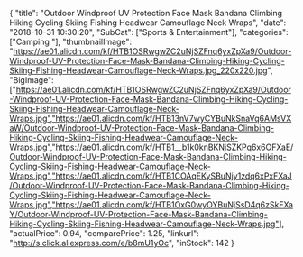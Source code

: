 {
	"title": "Outdoor Windproof UV Protection Face Mask Bandana Climbing Hiking Cycling Skiing Fishing Headwear Camouflage Neck Wraps",
	"date": "2018-10-31 10:30:20",
	"SubCat": ["Sports & Entertainment"],
	"categories": ["Camping "],
	"thumbnailImage": "https://ae01.alicdn.com/kf/HTB1OSRwgwZC2uNjSZFnq6yxZpXa9/Outdoor-Windproof-UV-Protection-Face-Mask-Bandana-Climbing-Hiking-Cycling-Skiing-Fishing-Headwear-Camouflage-Neck-Wraps.jpg_220x220.jpg",
	"BigImage": ["https://ae01.alicdn.com/kf/HTB1OSRwgwZC2uNjSZFnq6yxZpXa9/Outdoor-Windproof-UV-Protection-Face-Mask-Bandana-Climbing-Hiking-Cycling-Skiing-Fishing-Headwear-Camouflage-Neck-Wraps.jpg","https://ae01.alicdn.com/kf/HTB13nV7wyCYBuNkSnaVq6AMsVXaW/Outdoor-Windproof-UV-Protection-Face-Mask-Bandana-Climbing-Hiking-Cycling-Skiing-Fishing-Headwear-Camouflage-Neck-Wraps.jpg","https://ae01.alicdn.com/kf/HTB1__b1k0knBKNjSZKPq6x6OFXaE/Outdoor-Windproof-UV-Protection-Face-Mask-Bandana-Climbing-Hiking-Cycling-Skiing-Fishing-Headwear-Camouflage-Neck-Wraps.jpg","https://ae01.alicdn.com/kf/HTB1COAqEKySBuNjy1zdq6xPxFXaJ/Outdoor-Windproof-UV-Protection-Face-Mask-Bandana-Climbing-Hiking-Cycling-Skiing-Fishing-Headwear-Camouflage-Neck-Wraps.jpg","https://ae01.alicdn.com/kf/HTB1OxG0wyOYBuNjSsD4q6zSkFXaY/Outdoor-Windproof-UV-Protection-Face-Mask-Bandana-Climbing-Hiking-Cycling-Skiing-Fishing-Headwear-Camouflage-Neck-Wraps.jpg"],
	"actualPrice": 0.94,
	"comparePrice": 1.25,
	"linkurl": "http://s.click.aliexpress.com/e/b8mU1yOc",
	"inStock": 142
}

